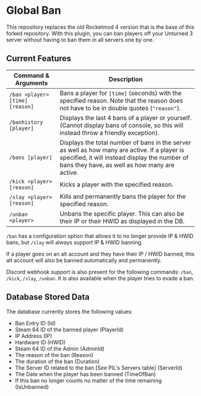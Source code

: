 ﻿# Global Ban

This repository replaces the old Rocketmod 4 version that is the base of this forked repository.
With this plugin, you can ban players off your Unturned 3 server without having to ban them in all servers one by one.


## Current Features
| Command & Arguments     | Description                                                                                                                                                                                     |
|-------------------------|-------------------------------------------------------------------------------------------------------------------------------------------------------------------------------------------------|
| `/ban <player> [time] [reason]` | Bans a player for `[time]` (seconds) with the specified reason. Note that the reason does not have to be in double quotes (`"reason"`).                                                         |
| `/banhistory [player]`  | Displays the last 4 bans of a player or yourself. (Cannot display bans of console, so this will instead throw a friendly exception).                                                            |
| `/bans [player]`        | Displays the total number of bans in the server as well as how many are active. If a player is specified, it will instead display the number of bans they have, as well as how many are active. |
| `/kick <player> [reason]`       | Kicks a player with the specified reason.                                                                                                                                                       |
| `/slay <player> [reason]`       | Kills and permanently bans the player for the specified reason.                                                                                                                                 |
| `/unban <player>`               | Unbans the specific player. This can also be their IP or their HWID as displayed in the DB.                                                                                                     |


`/ban` has a configuration option that allows it to no longer provide IP & HWID bans, but `/slay` will always support IP & HWID banning.


If a player goes on an alt account and they have their IP / HWID banned, this alt account will also be banned automatically and permanently.


Discord webhook support is also present for the following commands: `/ban`, `/kick`, `/slay`, `/unban`.
It is also available when the player tries to evade a ban.


## Database Stored Data

The database currently stores the following values:
- Ban Entry ID (Id)
- Steam 64 ID of the banned player (PlayerId)
- IP Address (IP)
- Hardware ID (HWID)
- Steam 64 ID of the Admin (AdminId)
- The reason of the ban (Reason)
- The duration of the ban (Duration)
- The Server ID related to the ban [See PIL's Servers table] (ServerId)
- The Date when the player has been banned (TimeOfBan)
- If this ban no longer counts no matter of the time remaining (IsUnbanned)

